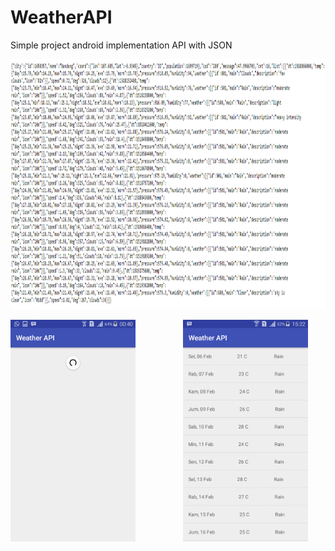 # WeatherAPI
Simple project android implementation API with JSON


<img src="Screenshot_3.png" width="711" height="400">

<pre>
<img src="Screenshot_4.png" width="200" height="355">         <img src="Screenshot_1.png" width="200" height="355">         <img src="Screenshot_2.png" width="200" height="355">
</pre>
